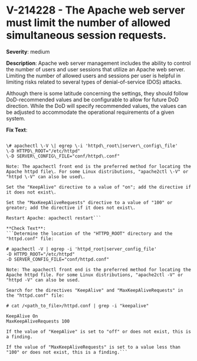# V-214228 - The Apache web server must limit the number of allowed simultaneous session requests.

**Severity**: medium

**Description**:
Apache web server management includes the ability to control the number of users and user sessions that utilize an Apache web server. Limiting the number of allowed users and sessions per user is helpful in limiting risks related to several types of denial-of-service (DOS) attacks.

Although there is some latitude concerning the settings, they should follow DoD-recommended values and be configurable to allow for future DoD direction. While the DoD will specify recommended values, the values can be adjusted to accommodate the operational requirements of a given system.

**Fix Text**:
```Determine the location of the "HTTPD\_ROOT" directory and the "httpd\.conf" file:

\# apachectl \-V \| egrep \-i 'httpd\_root\|server\_config\_file'
\-D HTTPD\_ROOT="/etc/httpd"
\-D SERVER\_CONFIG\_FILE="conf/httpd\.conf"

Note: The apachectl front end is the preferred method for locating the Apache httpd file\. For some Linux distributions, "apache2ctl \-V" or  "httpd \-V" can also be used\.  

Set the "KeepAlive" directive to a value of "on"; add the directive if it does not exist\.

Set the "MaxKeepAliveRequests" directive to a value of "100" or greater; add the directive if it does not exist\.

Restart Apache: apachectl restart```

**Check Text**:
```Determine the location of the "HTTPD_ROOT" directory and the "httpd.conf" file:

# apachectl -V | egrep -i 'httpd_root|server_config_file'
-D HTTPD_ROOT="/etc/httpd"
-D SERVER_CONFIG_FILE="conf/httpd.conf"

Note: The apachectl front end is the preferred method for locating the Apache httpd file. For some Linux distributions, "apache2ctl -V" or  "httpd -V" can also be used.

Search for the directives "KeepAlive" and "MaxKeepAliveRequests" in the "httpd.conf" file:

# cat /<path_to_file>/httpd.conf | grep -i "keepalive"

KeepAlive On
MaxKeepAliveRequests 100

If the value of "KeepAlive" is set to "off" or does not exist, this is a finding.

If the value of "MaxKeepAliveRequests" is set to a value less than "100" or does not exist, this is a finding.```
